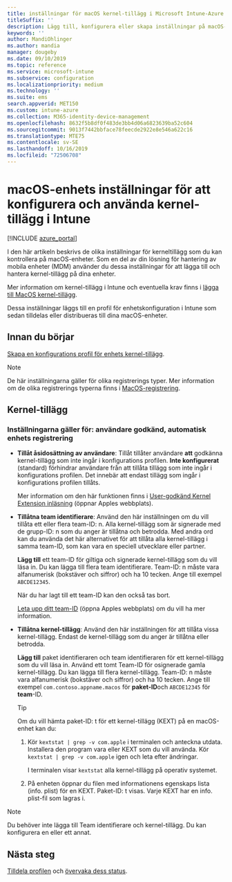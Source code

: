 ```yaml
---
title: inställningar för macOS kernel-tillägg i Microsoft Intune-Azure | Microsoft Docs
titleSuffix: ''
description: Lägg till, konfigurera eller skapa inställningar på macOS-enheter för att använda kernel-tillägg. Tillåt också att användare åsidosätter godkända tillägg, tillåter alla tillägg från ett team-ID eller tillåter vissa tillägg eller appar i Microsoft Intune.
keywords: ''
author: MandiOhlinger
ms.author: mandia
manager: dougeby
ms.date: 09/10/2019
ms.topic: reference
ms.service: microsoft-intune
ms.subservice: configuration
ms.localizationpriority: medium
ms.technology: ''
ms.suite: ems
search.appverid: MET150
ms.custom: intune-azure
ms.collection: M365-identity-device-management
ms.openlocfilehash: 8632f5b8df0f483de3bb4d06a6823639ba52c604
ms.sourcegitcommit: 9013f7442bbface78feecde2922e8e546a622c16
ms.translationtype: MTE75
ms.contentlocale: sv-SE
ms.lasthandoff: 10/16/2019
ms.locfileid: "72506708"
---
```

# <a name="macos-device-settings-to-configure-and-use-kernel-extensions-in-intune"></a>macOS-enhets inställningar för att konfigurera och använda kernel-tillägg i Intune

[!INCLUDE [azure_portal](../includes/azure_portal.md)]

I den här artikeln beskrivs de olika inställningar för kerneltillägg som du kan kontrollera på macOS-enheter. Som en del av din lösning för hantering av mobila enheter (MDM) använder du dessa inställningar för att lägga till och hantera kernel-tillägg på dina enheter.

Mer information om kernel-tillägg i Intune och eventuella krav finns i [lägga till MacOS kernel-tillägg](../kernel-extensions-overview-macos.md).

Dessa inställningar läggs till en profil för enhetskonfiguration i Intune som sedan tilldelas eller distribueras till dina macOS-enheter.

## <a name="before-you-begin"></a>Innan du börjar

[Skapa en konfigurations profil för enhets kernel-tillägg](../kernel-extensions-overview-macos.md).

> [!NOTE]
> De här inställningarna gäller för olika registrerings typer. Mer information om de olika registrerings typerna finns i [MacOS-registrering](../macos-enroll.md).

## <a name="kernel-extensions"></a>Kernel-tillägg

### <a name="settings-apply-to-user-approved-automated-device-enrollment"></a>Inställningarna gäller för: användare godkänd, automatisk enhets registrering

- **Tillåt åsidosättning av användare**: Tillåt tillåter användare **att** godkänna kernel-tillägg som inte ingår i konfigurations profilen. **Inte konfigurerat** (standard) förhindrar användare från att tillåta tillägg som inte ingår i konfigurations profilen. Det innebär att endast tillägg som ingår i konfigurations profilen tillåts.

  Mer information om den här funktionen finns i [User-godkänd Kernel Extension inläsning](https://developer.apple.com/library/archive/technotes/tn2459/_index.html) (öppnar Apples webbplats).

- **Tillåtna team identifierare**: Använd den här inställningen om du vill tillåta ett eller flera team-ID: n. Alla kernel-tillägg som är signerade med de grupp-ID: n som du anger är tillåtna och betrodda. Med andra ord kan du använda det här alternativet för att tillåta alla kernel-tillägg i samma team-ID, som kan vara en speciell utvecklare eller partner.

  **Lägg till** ett team-ID för giltiga och signerade kernel-tillägg som du vill läsa in. Du kan lägga till flera team identifierare. Team-ID: n måste vara alfanumerisk (bokstäver och siffror) och ha 10 tecken. Ange till exempel `ABCDE12345`.

  När du har lagt till ett team-ID kan den också tas bort.

  [Leta upp ditt team-ID](https://help.apple.com/developer-account/#/dev55c3c710c) (öppna Apples webbplats) om du vill ha mer information.

- **Tillåtna kernel-tillägg**: Använd den här inställningen för att tillåta vissa kernel-tillägg. Endast de kernel-tillägg som du anger är tillåtna eller betrodda. 

  **Lägg till** paket identifieraren och team identifieraren för ett kernel-tillägg som du vill läsa in. Använd ett tomt Team-ID för osignerade gamla kernel-tillägg. Du kan lägga till flera kernel-tillägg. Team-ID: n måste vara alfanumerisk (bokstäver och siffror) och ha 10 tecken. Ange till exempel `com.contoso.appname.macos` för **paket-ID**och `ABCDE12345` för **team**-ID.

  > [!TIP]
  > Om du vill hämta paket-ID: t för ett kernel-tillägg (KEXT) på en macOS-enhet kan du:
  >
  > 1. Kör `kextstat | grep -v com.apple` i terminalen och anteckna utdata. Installera den program vara eller KEXT som du vill använda. Kör `kextstat | grep -v com.apple` igen och leta efter ändringar.
  >
  >    I terminalen visar `kextstat` alla kernel-tillägg på operativ systemet. 
  >
  > 2. På enheten öppnar du filen med informationens egenskaps lista (info. plist) för en KEXT. Paket-ID: t visas. Varje KEXT har en info. plist-fil som lagras i. 

> [!NOTE]
> Du behöver inte lägga till Team identifierare och kernel-tillägg. Du kan konfigurera en eller ett annat.

## <a name="next-steps"></a>Nästa steg

[Tilldela profilen](../device-profile-assign.md) och [övervaka dess status](../device-profile-monitor.md).
